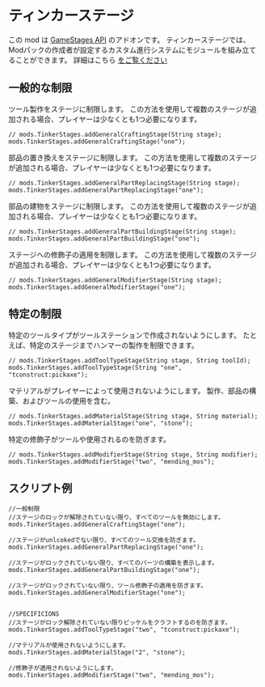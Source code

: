# ティンカーステージ

この mod は [GameStages API](https://minecraft.curseforge.com/projects/game-stages) のアドオンです。 ティンカーステージでは、Modパックの作成者が設定するカスタム進行システムにモジュールを組み立てることができます。 詳細はこちら [をご覧ください](https://minecraft.curseforge.com/projects/tinkerstages)

## 一般的な制限

ツール製作をステージに制限します。 この方法を使用して複数のステージが追加される場合、プレイヤーは少なくとも1つ必要になります。

```zenscript
// mods.TinkerStages.addGeneralCraftingStage(String stage);
mods.TinkerStages.addGeneralCraftingStage("one");
```

部品の置き換えをステージに制限します。 この方法を使用して複数のステージが追加される場合、プレイヤーは少なくとも1つ必要になります。

```zenscript
// mods.TinkerStages.addGeneralPartReplacingStage(String stage);
mods.TinkerStages.addGeneralPartReplacingStage("one");
```

部品の建物をステージに制限します。 この方法を使用して複数のステージが追加される場合、プレイヤーは少なくとも1つ必要になります。

```zenscript
// mods.TinkerStages.addGeneralPartBuildingStage(String stage);
mods.TinkerStages.addGeneralPartBuildingStage("one");
```

ステージへの修飾子の適用を制限します。 この方法を使用して複数のステージが追加される場合、プレイヤーは少なくとも1つ必要になります。

```zenscript
// mods.TinkerStages.addGeneralModifierStage(String stage);
mods.TinkerStages.addGeneralModifierStage("one");
```

## 特定の制限

特定のツールタイプがツールステーションで作成されないようにします。 たとえば、特定のステージまでハンマーの製作を制限できます。

```zenscript
// mods.TinkerStages.addToolTypeStage(String stage, String toolId);
mods.TinkerStages.addToolTypeStage(String "one", "tconstruct:pickaxe");
```

マテリアルがプレイヤーによって使用されないようにします。 製作、部品の構築、およびツールの使用を含む。

```zenscript
// mods.TinkerStages.addMaterialStage(String stage, String material);
mods.TinkerStages.addMaterialStage("one", "stone");
```

特定の修飾子がツールや使用されるのを防ぎます。

```zenscript
// mods.TinkerStages.addModifierStage(String stage, String modifier);
mods.TinkerStages.addModifierStage("two", "mending_mos");
```

## スクリプト例

```zenscript
//一般制限
//ステージのロックが解除されていない限り、すべてのツールを無効にします。
mods.TinkerStages.addGeneralCraftingStage("one");

//ステージがunlcokedでない限り、すべてのツール交換を防ぎます。
mods.TinkerStages.addGeneralPartReplacingStage("one");

//ステージがロックされていない限り、すべてのパーツの構築を表示します。
mods.TinkerStages.addGeneralPartBuildingStage("one");

//ステージがロックされていない限り、ツール修飾子の適用を防ぎます。
mods.TinkerStages.addGeneralModifierStage("one");


//SPECIFICIONS
//ステージがロック解除されていない限りピッケルをクラフトするのを防ぎます。
mods.TinkerStages.addToolTypeStage("two", "tconstruct:pickaxe");

//マテリアルが使用されないようにします。 
mods.TinkerStages.addMaterialStage("2", "stone");

//修飾子が適用されないようにします。
mods.TinkerStages.addModifierStage("two", "mending_mos");
```